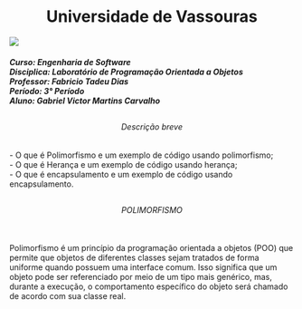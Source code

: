 <h1 align="center"> Universidade de Vassouras</h1>
<img src="https://universidadedevassouras.edu.br/wp-content/uploads/2021/12/logo_horizontal_univasso.svg">

<h5>Curso: Engenharia de Software<br>
Disciplica: Laboratório de Programação Orientada a Objetos<br>
Professor: Fabricio Tadeu Dias<br>
Período: 3° Período<br>
Aluno: Gabriel Victor Martins Carvalho</h5>

##
<h6 align="center">Descrição breve</h6>
<p>- O que é Polimorfismo e um exemplo de código usando polimorfismo;<br>
  - O que é Herança e um exemplo de código usando herança;<br>
  - O que é encapsulamento e um exemplo de código usando encapsulamento.</p>
  
##
<h6 align="center">POLIMORFISMO</h6><br>
Polimorfismo é um princípio da programação orientada a objetos (POO) que permite que objetos de diferentes classes sejam tratados de forma uniforme quando possuem uma interface comum. Isso significa que um objeto pode ser referenciado por meio de um tipo mais genérico, mas, durante a execução, o comportamento específico do objeto será chamado de acordo com sua classe real.
